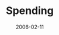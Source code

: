 ---
layout: message
category: message
series: "Full Contact Life"
title: "Spending"
date: 2006-02-11
message_id: 82
---